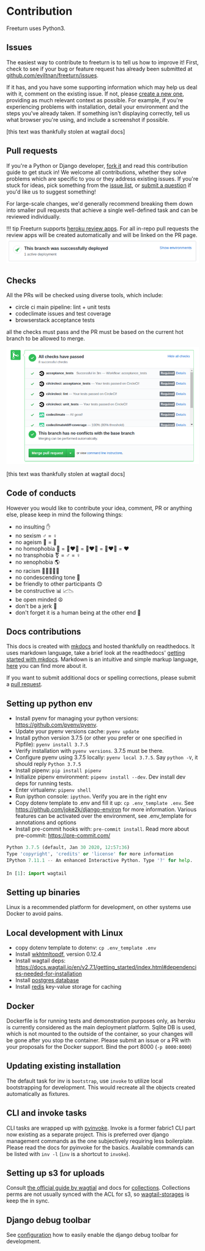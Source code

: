 # Contribution

Freeturn uses Python3.

## Issues

The easiest way to contribute to freeturn is to tell us how to improve
it\! First, check to see if your bug or feature request has already been
submitted at
[github.com/eviltnan/freeturn/issues](https://github.com/eviltnan/freeturn/issues).

If it has, and you have some supporting information which may help us
deal with it, comment on the existing issue. If not, please [create a
new one](https://github.com/eviltnan/freeturn/issues/new), providing as
much relevant context as possible. For example, if you're experiencing
problems with installation, detail your environment and the steps you've
already taken. If something isn't displaying correctly, tell us what
browser you're using, and include a screenshot if possible.

[this text was thankfully stolen at wagtail docs]

## Pull requests

If you're a Python or Django developer, [fork
it](https://github.com/eviltnan/freeturn/) and read this contribution guide to get stuck in!
We welcome all contributions, whether
they solve problems which are specific to you or they address existing
issues. If you're stuck for ideas, pick something from the [issue
list](https://github.com/eviltnan/freeturn/issues?state=open), or [submit a question](https://portfolio.cheparev.com/freeturn/)
if you'd like us to suggest something\!

For large-scale changes, we'd generally recommend breaking them down
into smaller pull requests that achieve a single well-defined task and
can be reviewed individually.

!!! tip
    Freeturn supports [heroku review apps](https://devcenter.heroku.com/articles/github-integration-review-apps).
    For all in-repo pull requests the review apps will be created automatically and will be linked on the PR page.
    ![Screenshot](img/pr_deploy.png)

## Checks

All the PRs will be checked using diverse tools, which include:

- circle ci main pipeline: lint + unit tests
- codeclimate issues and test coverage
- browserstack acceptance tests

all the checks must pass and the PR must be based on the current hot branch to be allowed to merge.

![Screenshot](img/pr_checks.png)

[this text was thankfully stolen at wagtail docs]

## Code of conducts

However you would like to contribute your idea, comment, PR or anything else, please keep in mind the following things:

- no insulting ✋
- no sexism ♂️ = ♀
- no ageism 👴 = 👨
- no homophobia 💑 = 👨‍❤️‍👨 = 👩‍❤️‍👨 = 👩‍❤️‍👩 = ❤
- no transphobia ⚧ = ♂️ = ♀
- no xenophobia 🌎
- no racism 👩🏻‍🤝‍👩🏾
- no condescending tone 🥺
- be friendly to other participants 😊
- be constructive 📊 📈📉
- be open minded ☮️
- don't be a jerk 🦄
- don't forget it is a human being at the other end 🤝

## Docs contributions

This docs is created with [mkdocs](https://www.mkdocs.org/) and hosted thankfully on readthedocs. It uses markdown language,
take a brief look at the readthedocs' [getting started with mkdocs](https://docs.readthedocs.io/en/stable/intro/getting-started-with-mkdocs.html).
Markdown is an intuitive and simple markup language, [here](https://docs.readthedocs.io/en/stable/intro/getting-started-with-mkdocs.html)
you can find more about it.

If you want to submit additional docs or spelling corrections, please submit a [pull request](#pull-requests).

## Setting up python env

* Install pyenv for managing your python versions: https://github.com/pyenv/pyenv.
* Update your pyenv versions cache: `pyenv update`
* Install python version 3.7.5 (or other you prefer or one specified in Pipfile): `pyenv install 3.7.5`
* Verify installation with `pyenv versions`. 3.7.5 must be there.
* Configure pyenv using 3.7.5 locally: `pyenv local 3.7.5`. Say `python -V`, it should reply `Python 3.7.5`
* Install pipenv: `pip install pipenv`
* Initialize pipenv environment: `pipenv install --dev`. Dev install dev deps for running tests.
* Enter virtualenv: `pipenv shell`
* Run ipython console: `ipython`. Verify you are in the right env
* Copy dotenv template to .env and fill it up: `cp .env_template .env`. See https://github.com/joke2k/django-environ for more information.
Various features can be activated over the environment, see .env_template for annotations and options
* Install pre-commit hooks with: `pre-commit install`. Read more about pre-commit: https://pre-commit.com/

```python
Python 3.7.5 (default, Jan 30 2020, 12:57:36)
Type 'copyright', 'credits' or 'license' for more information
IPython 7.11.1 -- An enhanced Interactive Python. Type '?' for help.

In [1]: import wagtail
```

## Setting up binaries

Linux is a recommended platform for development, on other systems use Docker to avoid pains.

## Local development with Linux

* copy dotenv template to dotenv: `cp .env_template .env`
* Install [wkhtmltopdf](https://wkhtmltopdf.org/), version 0.12.4
* Install wagtail deps: https://docs.wagtail.io/en/v2.7.1/getting_started/index.html#dependencies-needed-for-installation
* Install [postgres database](https://www.postgresql.org/)
* Install [redis](https://redis.io/) key-value storage for caching

## Docker

Dockerfile is for running tests and demonstration purposes only, as heroku is currently considered as the main deployment platform.
Sqlite DB is used, which is not mounted to the outside of the container, so your changes will be gone after you stop the container.
Please submit an issue or a PR with your proposals for the Docker support.
Bind the port 8000 (`-p 8000:8000`)

## Updating existing installation

The default task for inv is `bootstrap`, use `invoke` to utilize local bootstrapping for development. This would recreate
all the objects created automatically as fixtures.


## CLI and invoke tasks

CLI tasks are wrapped up with [pyinvoke](https://github.com/pyinvoke/invoke). Invoke is a former fabric1 CLI part now existing as
a separate project. This is preferred over django management commands as the one subjectively requiring less boilerplate.
Please read the docs for pyinvoke for the basics. Available commands can be listed with `inv -l` (`inv` is a shortcut to `invoke`).


## Setting up s3 for uploads

Consult [the official guide by wagtial](https://wagtail.io/blog/amazon-s3-for-media-files/) and docs for [collections](https://docs.wagtail.io/en/v2.8.1/editor_manual/documents_images_snippets/collections.html).
Collections perms are not usually synced with the ACL for s3, so [wagtail-storages](https://github.com/torchbox/wagtail-storages) is keep the in sync.

## Django debug toolbar

See [configuration](configuration.md#debug-toolbar) how to easily enable the django debug toolbar for development.
